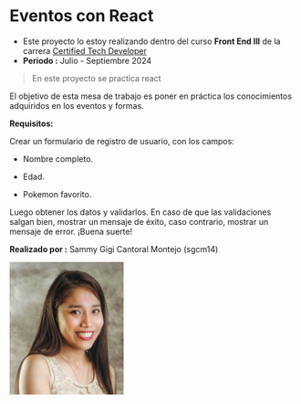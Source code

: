 Eventos con React
=============
- Este proyecto lo estoy realizando dentro del curso **Front End III** de la carrera [Certified Tech Developer](https://www.digitalhouse.com/ar/productos/programacion/certified-tech-developer "Certified Tech Developer") 
- **Periodo :** Julio - Septiembre 2024
> En este proyecto se practica react


El objetivo de esta mesa de trabajo es poner en práctica los conocimientos adquiridos en los eventos y formas.

**Requisitos:**

Crear un formulario de registro de usuario, con los campos:

* Nombre completo.

* Edad.

* Pokemon favorito.

Luego obtener los datos y validarlos. En caso de que las validaciones salgan bien, mostrar un mensaje de éxito, caso contrario, mostrar un mensaje de error. 
¡Buena suerte!

**Realizado por :** Sammy Gigi Cantoral Montejo (sgcm14)

<img src ="https://raw.githubusercontent.com/sgcm14/sgcm14/main/sammy.jpg" width="200">